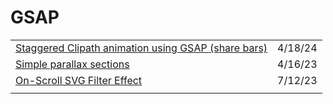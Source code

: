 # GSAP

|                                                                                                                               |         |
| ----------------------------------------------------------------------------------------------------------------------------- | ------- |
| [Staggered Clipath animation using GSAP (share bars)](https://codepen.io/snorkltv/pen/yLrxEwK?editors=0100)                   | 4/18/24 |
| [Simple parallax sections](https://codepen.io/GreenSock/pen/QWjjYEw)                                                          | 4/16/23 |
| [On-Scroll SVG Filter Effect](https://tympanus.net/codrops/2023/07/05/on-scroll-svg-filter-effect/?ref=web-design-weekly.com) | 7/12/23 |
|                                                                                                                               |         |
